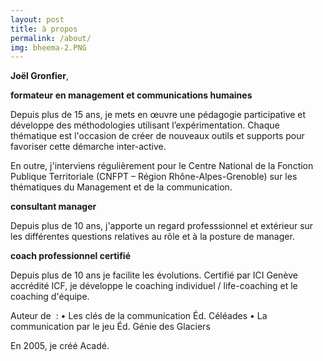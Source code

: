 ```yaml
---
layout: post
title: à propos
permalink: /about/
img: bheema-2.PNG
---
```


<b>Joël Gronfier</b>,

<b>formateur en management et communications humaines</b>

Depuis plus de 15 ans, je mets en œuvre une pédagogie participative et développe des méthodologies utilisant l’expérimentation.
Chaque thématique est l'occasion de créer de nouveaux outils et supports pour favoriser cette démarche inter-active.

En outre, j'interviens régulièrement pour le Centre National de la Fonction Publique Territoriale (CNFPT – Région Rhône-Alpes-Grenoble) sur les thématiques du Management et de la communication.



<b>consultant manager</b>

Depuis plus de 10 ans, j'apporte un regard professsionnel et extérieur sur les différentes questions relatives au rôle et à la posture de manager.



<b>coach professionnel certifié</b>

Depuis plus de 10 ans je facilite les évolutions.
Certifié par ICI Genève accrédité ICF, je développe le coaching individuel / life-coaching et le coaching d'équipe.



Auteur de  :
    • Les clés de la communication Éd. Céléades 
    • La communication par le jeu Éd. Génie des Glaciers 

En 2005, je créé Acadé.
